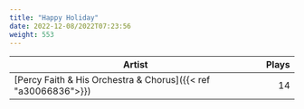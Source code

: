 ```yaml
---
title: "Happy Holiday"
date: 2022-12-08/2022T07:23:56
weight: 553
---
```




 Artist | Plays 
----- | -----:
[Percy Faith & His Orchestra & Chorus]({{< ref "a30066836">}}) | 14
